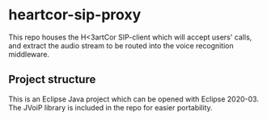 # heartcor-sip-proxy

This repo houses the H<3artCor SIP-client which will accept users' calls, and extract the audio stream to be routed into the voice recognition middleware.

## Project structure

This is an Eclipse Java project which can be opened with Eclipse 2020-03. The JVoiP library is included in the repo for easier portability.
